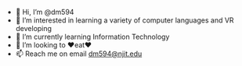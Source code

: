 - 👋 Hi, I’m @dm594
- 👀 I’m interested in learning a variety of computer languages and VR developing
- 🌱 I’m currently learning Information Technology
- 💞️ I’m looking to ♥eat♥
- 📫 Reach me on email dm594@njit.edu

<!---
dm594/dm594 is a ✨ special ✨ repository because its `README.md` (this file) appears on your GitHub profile.
You can click the Preview link to take a look at your changes.
--->
